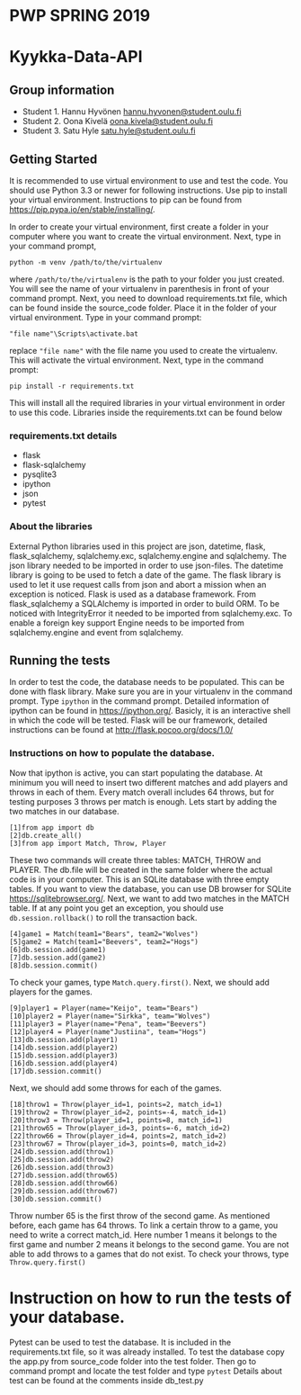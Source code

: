# PWP SPRING 2019
# Kyykka-Data-API
## Group information
* Student 1. Hannu Hyvönen  hannu.hyvonen@student.oulu.fi
* Student 2. Oona Kivelä    oona.kivela@student.oulu.fi
* Student 3. Satu Hyle      satu.hyle@student.oulu.fi

## Getting Started

It is recommended to use virtual environment to use and test the code. You should use Python 3.3 or newer for following instructions. Use pip to install your virtual environment. Instructions to pip can be found from https://pip.pypa.io/en/stable/installing/.

In order to create your virtual environment, first create a folder in your computer where you want to create the virtual environment. Next, type in your command prompt,
```
python -m venv /path/to/the/virtualenv
```
where ```/path/to/the/virtualenv``` is the path to your folder you just created. You will see the name of your virtualenv in parenthesis in front of your command prompt. Next, you need to download requirements.txt file, which can be found inside the source_code folder. Place it in the folder of your virtual environment. Type in your command prompt:
```
"file name"\Scripts\activate.bat
```
replace ```"file name"``` with the file name you used to create the virtualenv. This will activate the virtual environment. Next, type in the command prompt:
```
pip install -r requirements.txt
```
This will install all the required libraries in your virtual environment in order to use this code. Libraries inside the requirements.txt can be found below

### requirements.txt details

* flask
* flask-sqlalchemy
* pysqlite3
* ipython
* json
* pytest

### About the libraries

External Python libraries used in this project are json, datetime, flask, flask_sqlalchemy, sqlalchemy.exc, sqlalchemy.engine and sqlalchemy. The json library needed to be imported in order to use json-files. The datetime library is going to be used to fetch a date of the game. The flask library is used to let it use request calls from json and abort a mission when an exception is noticed. Flask is used as a database framework. From flask_sqlalchemy a SQLAlchemy is imported in order to build ORM. To be noticed with IntegrityError it needed to be imported from sqlalchemy.exc. To enable a foreign key support Engine needs to be imported from sqlalchemy.engine and event from sqlalchemy.

## Running the tests

In order to test the code, the database needs to be populated. This can be done with flask library. Make sure you are in your virtualenv in the command prompt. Type ```ipython``` in the command prompt. Detailed information of ipython can be found in https://ipython.org/. Basicly, it is an interactive shell in which the code will be tested. Flask will be our framework, detailed instructions can be found at http://flask.pocoo.org/docs/1.0/

### Instructions on how to populate the database.

Now that ipython is active, you can start populating the database. At minimum you will need to insert two different matches and add players and throws in each of them. Every match overall includes 64 throws, but for testing purposes 3 throws per match is enough. Lets start by adding the two matches in our database.
```
[1]from app import db
[2]db.create_all()
[3]from app import Match, Throw, Player
```
These two commands will create three tables: MATCH, THROW and PLAYER. The db.file will be created in the same folder where the actual code is in your computer. This is an SQLite database with three empty tables. If you want to view the database, you can use DB browser for SQLite https://sqlitebrowser.org/. Next, we want to add two matches in the MATCH table. If at any point you get an exception, you should use ```db.session.rollback()``` to roll the transaction back.
```
[4]game1 = Match(team1="Bears", team2="Wolves") 
[5]game2 = Match(team1="Beevers", team2="Hogs")
[6]db.session.add(game1)
[7]db.session.add(game2)
[8]db.session.commit()
```
To check your games, type ```Match.query.first()```. 
Next, we should add players for the games.
```
[9]player1 = Player(name="Keijo", team="Bears")
[10]player2 = Player(name="Sirkka", team="Wolves")
[11]player3 = Player(name="Pena", team="Beevers")
[12]player4 = Player(name"Justiina", team="Hogs")
[13]db.session.add(player1)
[14]db.session.add(player2)
[15]db.session.add(player3)
[16]db.session.add(player4)
[17]db.session.commit()
```

Next, we should add some throws for each of the games.
```
[18]throw1 = Throw(player_id=1, points=2, match_id=1)
[19]throw2 = Throw(player_id=2, points=-4, match_id=1)
[20]throw3 = Throw(player_id=1, points=8, match_id=1)
[21]throw65 = Throw(player_id=3, points=-6, match_id=2)
[22]throw66 = Throw(player_id=4, points=2, match_id=2)
[23]throw67 = Throw(player_id=3, points=0, match_id=2)
[24]db.session.add(throw1)
[25]db.session.add(throw2)
[26]db.session.add(throw3)
[27]db.session.add(throw65)
[28]db.session.add(throw66)
[29]db.session.add(throw67)
[30]db.session.commit()
```
Throw number 65 is the first throw of the second game. As mentioned before, each game has 64 throws. To link a certain throw to a game, you need to write a correct match_id. Here number 1 means it belongs to the first game and number 2 means it belongs to the second game. You are not able to add throws to a games that do not exist. To check your throws, type ```Throw.query.first()```

# Instruction on how to run the tests of your database.

Pytest can be used to test the database. It is included in the requirements.txt file, so it was already installed. To test the database copy the app.py from source_code folder into the test folder. Then go to command prompt and locate the test folder and type ```pytest```
Details about test can be found at the comments inside db_test.py

